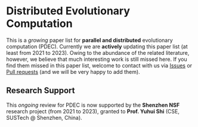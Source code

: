# Distributed Evolutionary Computation

This is a *growing* paper list for **parallel and distributed** evolutionary computation (PDEC). Currently we are **actively** updating this paper list (at least from 2021 to 2023). Owing to the abundance of the related literature, however, we believe that much interesting work is still missed here. If you find them missed in this paper list, welcome to contact with us via [Issues](https://github.com/Evolutionary-Intelligence/DistributedEvolutionaryComputation/issues) or [Pull requests](https://github.com/Evolutionary-Intelligence/DistributedEvolutionaryComputation/pulls) (and we will be very happy to add them).

## Research Support

This *ongoing* review for PDEC is now supported by the **Shenzhen NSF** research project (from 2021 to 2023), granted to **Prof. Yuhui Shi** (CSE, SUSTech @ Shenzhen, China).
